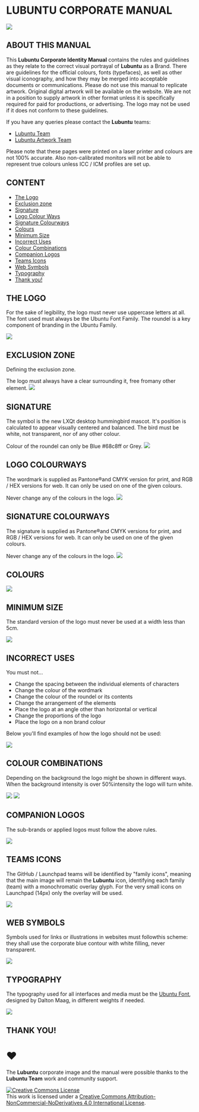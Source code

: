 # LUBUNTU CORPORATE MANUAL


![](/images/01.png)

## ABOUT THIS MANUAL

This **Lubuntu Corporate Identity Manual** contains the rules and guidelines as they relate to the correct visual portrayal of **Lubuntu** as a Brand. There are guidelines for the official colours, fonts (typefaces), as well as other visual iconography, and how they may be merged into acceptable documents or communications. Please do not use this manual to replicate artwork. Original digital artwork will be available on the website. We are not in a position to supply artwork in other format unless it is specifically required for paid for productions, or advertising. The logo may not be used if it does not conform to these guidelines.

If you have any queries please contact the **Lubuntu** teams:

* [Lubuntu Team](https://launchpad.net/~lubuntu-admins)
* [Lubuntu Artwork Team](https://launchpad.net/~lubuntu-art)

Please note that these pages were printed on a laser printer and colours are not 100% accurate. Also non-calibrated monitors will not be able to represent true colours unless ICC / ICM profiles are set up.

## CONTENT

* [The Logo](#the-logo)
* [Exclusion zone](#exclusion-zone)
* [Signature](#signature)
* [Logo Colour Ways](#logo-colourways)
* [Signature Colourways](#signature-colourways)
* [Colours](#colours)
* [Minimum Size](#minimum-size)
* [Incorrect Uses](#incorrect-uses)
* [Colour Combinations](#colour-combinations)
* [Companion Logos](#companion-logos)
* [Teams Icons](#teams-icons)
* [Web Symbols](#web-symbols)
* [Typography](#typography)
* [Thank you!](#thank-you)

##  THE LOGO

For the sake of legibility, the logo must never use uppercase letters at all. The font used must always be the Ubuntu Font Family. The roundel is a key component of branding in the Ubuntu Family.

![](/images/02.png)


## EXCLUSION ZONE

Defining the exclusion zone.

The logo must always have a clear surrounding it, free fromany other element.
![](/images/03.png)

## SIGNATURE

The symbol is the new LXQt desktop hummingbird mascot. It's position is calculated
to appear visually centered and balanced. The bird must be white, not transparent, nor
of any other colour.

Colour of the roundel can only be Blue #68c8ff or Grey.
![](/images/04.png)

## LOGO COLOURWAYS

The wordmark is supplied as Pantone®and CMYK version for print, and RGB / HEX
versions for web. It can only be used on one of the given colours.

Never change any of the colours in the logo.
![](/images/05.png)

## SIGNATURE COLOURWAYS

The signature is supplied as Pantone®and CMYK versions for print, and RGB / HEX
versions for web. It can only be used on one of the given colours.

Never change any of the colours in the logo.
![](/images/06.png)

## COLOURS

![](/images/07.png)

## MINIMUM SIZE

The standard version of the logo must never be used at a width less than 5cm.

![](/images/08.png)

## INCORRECT USES

You must not...

* Change the spacing between the individual elements of characters
* Change the colour of the wordmark
* Change the colour of the roundel or its contents
* Change the arrangement of the elements
* Place the logo at an angle other than horizontal or vertical
* Change the proportions of the logo
* Place the logo on a non brand colour

Below you'll find examples of how the logo should not be used:

![](/images/09.png)

## COLOUR COMBINATIONS

Depending on the background the logo might be shown in different ways.
When the background intensity is over 50%intensity the logo will turn white.

![](/images/10.png)
![](/images/11.png)

## COMPANION LOGOS

The sub-brands or applied logos must follow the above rules.

![](/images/12.png)

## TEAMS ICONS

The GitHub / Launchpad teams will be identified by "family icons", meaning that the main image will
remain the **Lubuntu** icon, identifying each family (team) with a monochromatic overlay glyph.
For the very small icons on Launchpad (14px) only the overlay will be used.

![](/images/13.png)

## WEB SYMBOLS

Symbols used for links or illustrations in websites must followthis scheme:
they shall use the corporate blue contour with white filling, never transparent.

![](/images/14.png)

## TYPOGRAPHY

The typography used for all interfaces and media must be the [Ubuntu Font](https://font.ubuntu.com), designed by Dalton Maag, in different weights if needed.

![](/images/15.png)

## THANK YOU!

# ♥

The **Lubuntu** corporate image and the manual were possible thanks to the **Lubuntu Team** work and community support.

<a rel="license" href="http://creativecommons.org/licenses/by-nc-nd/4.0/"><img alt="Creative Commons License" style="border-width:0" src="https://i.creativecommons.org/l/by-nc-nd/4.0/80x15.png" /></a><br />This work is licensed under a <a rel="license" href="http://creativecommons.org/licenses/by-nc-nd/4.0/">Creative Commons Attribution-NonCommercial-NoDerivatives 4.0 International License</a>.
